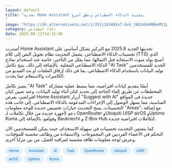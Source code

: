 ```yaml
---
layout: default
title: "تحديث Home Assistant بتقنية الذكاء الاصطناعي ونطق أسرع
"
image: "https://d4.alternativeto.net/irJ5lj1AlW9XxT-OxV_t6DiHSmMN6eMt2pWGvpwEmNA/rs:fill:1520:760:0/g:ce:0:0/YWJzOi8vZGlzdC9jb250ZW50LzE3NTQ4NTg4MTA5NzAucG5n.png"
category: ذكاء اصطناعي
date: 2025-08-11T14:15:00
---
```


أصدرت Home Assistant تحديثها الجديد 2025.8 مع التركيز بشكل أساسي على تحسينات الذكاء الاصطناعي. يشمل التحديث نظام تحويل النص إلى كلام (TTS) الذي أصبح يولد صوت الاستجابة قبل اكتمالها، مما يقلل من التأخير، خاصة عند استخدام نماذج الذكاء الاصطناعي المحلية. بالإضافة إلى ذلك، يتيح تكامل "AI Task" الجديد للمستخدمين توليد البيانات باستخدام الذكاء الاصطناعي، بما في ذلك إرفاق الملفات أو بث الفيديو من الكاميرات والاستعلام عما يحدث.

يتميز تكامل "AI Task" أيضًا بتقديم كيانات افتراضية، مما يبسط عملية مشاركة المخططات عن طريق إلغاء الحاجة إلى تحديد كيان أثناء توليد البيانات. وعند تعيين كيان افتراضي، يعرض Home Assistant أزرار "Suggest with AI" جديدة في المواقع المناسبة، مما يسهل الوصول إلى الإجراءات المدعومة بالذكاء الاصطناعي. إلى جانب هذه التحسينات، يمنح التحديث خيارات تخصيص جديدة للوحة معلومات "Areas"، مع إضافة دعم لأجهزة جديدة من خلال تكاملات لـ OpenRouter وUbiquiti UISP airOS وUptime Kuma وفولفو، بالإضافة إلى Bauknecht و Z-Box Hub كتكاملات افتراضية جديدة.

كما يتضمن التحديث تحسينات في سهولة الاستخدام، حيث يمكن للمستخدمين الآن التحكم في الأعضاء الفرديين في المجموعات، والاستفادة من وظائف محسنة للمؤقتات، وعرض لوحة معلومات طاقة محسنة لمراقبة أفضل، من بين مزايا أخرى.

<div style="margin-top:2px; margin-bottom:2px;"><a href="https://bidjadraft.github.io/?query=Home" style="background:#e3f2fd; color:#1565c0; font-size:80%; border-radius:12px; padding:3px 10px; margin:2px 4px 2px 0; display:inline-block; border:1px solid #bbdefb; text-decoration:none;">Home</a> <a href="https://bidjadraft.github.io/?query=Assistant" style="background:#e3f2fd; color:#1565c0; font-size:80%; border-radius:12px; padding:3px 10px; margin:2px 4px 2px 0; display:inline-block; border:1px solid #bbdefb; text-decoration:none;">Assistant</a> <a href="https://bidjadraft.github.io/?query=AI" style="background:#e3f2fd; color:#1565c0; font-size:80%; border-radius:12px; padding:3px 10px; margin:2px 4px 2px 0; display:inline-block; border:1px solid #bbdefb; text-decoration:none;">AI</a> <a href="https://bidjadraft.github.io/?query=Task" style="background:#e3f2fd; color:#1565c0; font-size:80%; border-radius:12px; padding:3px 10px; margin:2px 4px 2px 0; display:inline-block; border:1px solid #bbdefb; text-decoration:none;">Task</a> <a href="https://bidjadraft.github.io/?query=OpenRouter" style="background:#e3f2fd; color:#1565c0; font-size:80%; border-radius:12px; padding:3px 10px; margin:2px 4px 2px 0; display:inline-block; border:1px solid #bbdefb; text-decoration:none;">OpenRouter</a> <a href="https://bidjadraft.github.io/?query=Ubiquiti" style="background:#e3f2fd; color:#1565c0; font-size:80%; border-radius:12px; padding:3px 10px; margin:2px 4px 2px 0; display:inline-block; border:1px solid #bbdefb; text-decoration:none;">Ubiquiti</a> <a href="https://bidjadraft.github.io/?query=UISP" style="background:#e3f2fd; color:#1565c0; font-size:80%; border-radius:12px; padding:3px 10px; margin:2px 4px 2px 0; display:inline-block; border:1px solid #bbdefb; text-decoration:none;">UISP</a> <a href="https://bidjadraft.github.io/?query=airOS" style="background:#e3f2fd; color:#1565c0; font-size:80%; border-radius:12px; padding:3px 10px; margin:2px 4px 2px 0; display:inline-block; border:1px solid #bbdefb; text-decoration:none;">airOS</a> <a href="https://bidjadraft.github.io/?query=Uptime" style="background:#e3f2fd; color:#1565c0; font-size:80%; border-radius:12px; padding:3px 10px; margin:2px 4px 2px 0; display:inline-block; border:1px solid #bbdefb; text-decoration:none;">Uptime</a> <a href="https://bidjadraft.github.io/?query=Kuma" style="background:#e3f2fd; color:#1565c0; font-size:80%; border-radius:12px; padding:3px 10px; margin:2px 4px 2px 0; display:inline-block; border:1px solid #bbdefb; text-decoration:none;">Kuma</a></div><br><br>
